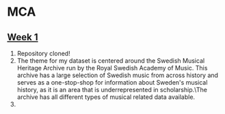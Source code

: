 # MCA

## [Week 1](static/week1.md)


1. Repository cloned!
2. The theme for my dataset is centered around the Swedish Musical Heritage Archive run by the Royal Swedish Academy of Music. This archive has a large selection of Swedish music from across history and serves as a one-stop-shop for information about Sweden's musical history, as it is an area that is underrepresented in scholarship.\The archive has all different types of musical related data available. 
3. 
